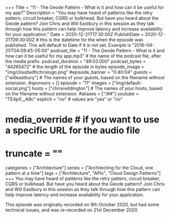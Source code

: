 +++
Title = "11 - The Geode Pattern - What is it and how can it be useful for my app?"
Description = "You may have heard of patterns like the retry pattern, circuit breaker, CQRS or bulkhead. But have you heard about the Geode pattern? Join Chris and Will Eastbury in this session as they talk through how this pattern can help improve latency and increase availability for your application."
Date = 2020-12-21T17:30:00Z
PublishDate = 2020-12-21T09:30:00Z # this is the datetime for the when the epsiode was published. This will default to Date if it is not set. Example is "2016-04-25T04:09:45-05:00"
podcast_file = "11 - The Geode Pattern - What is it and how can it be useful for my app.mp3" # the name of the podcast file, after the media prefix.
podcast_duration = "49:03.000"
podcast_bytes = "44265472" # the length of the episode in bytes
episode_image = "img/cloudwithchrislogo.png"
#episode_banner = "0:40:04"
guests = ["willeastbury"] # The names of your guests, based on the filename without extension.
#sponsors = []
episode = "11"
images = ["img/default-social.png"]
hosts = ["chrisreddington"] # The names of your hosts, based on the filename without extension.
#aliases = ["/##"]
youtube = "TE4pif__A8c"
explicit = "no" # values are "yes" or "no"
# media_override # if you want to use a specific URL for the audio file
# truncate = ""
categories = ["Architecture"]
series = ["Architecting for the Cloud, one pattern at a time"]
tags = ["Architecture", "APIs", "Cloud Design Patterns"]
+++
You may have heard of patterns like the retry pattern, circuit breaker, CQRS or bulkhead. But have you heard about the Geode pattern? Join Chris and Will Eastbury in this session as they talk through how this pattern can help improve latency and increase availability for your application.

This episode was originally recorded on 9th October 2020, but had some technical issues, and was re-recorded on 21st December 2020.
